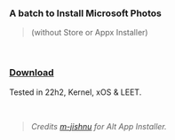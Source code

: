 ### A batch to Install Microsoft Photos
> (without Store or Appx Installer)
</br> 

### [Download](https://github.com/gzmatte/ms-photos/releases/download/1/ms-photos.bat)

Tested in 22h2, Kernel, xOS & LEET.

</br> 

> _Credits [m-jishnu](https://github.com/m-jishnu/alt-app-installer) for Alt App Installer._
